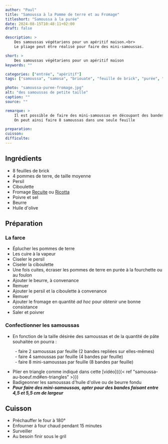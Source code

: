 ```yaml
---
author: "Paul"
title: "Samoussa à la Pomme de terre et au Fromage"
titleshort: "Samoussa à la purée"
date: 2024-08-15T10:48:11+02:00
draft: false

description: >
    Des samoussas végétariens pour un apéritif maison.<br>
    Le pliage peut être réalisé pour faire des mini-samoussas.

short: >
    Des samoussas végétariens pour un apéritif maison
keywords: ""

categories: ["entrée", "apéritif"]
tags: ["samoussa", "samosa", "briouate", "feuille de brick", "purée", "pomme de terre", "persil", "ciboulette", "fromage", "ricotta"]

photo: "samoussa-puree-fromage.jpg"
alt: "des samoussas de petite taille"
caption: ""
source: ""

remarque: >
    Il est possible de faire des mini-samoussas en découpant des bandes étroites dans les feuilles de brick<br>
    On peut ainsi faire 8 samoussas dans une seule feuille

preparation: 
cuisson: 
difficulte:
---
```



## Ingrédients
- 8 feuilles de brick
- 4 pommes de terre, de taille moyenne
- Persil
- Ciboulette
- Fromage [Recuite](https://fr.wikipedia.org/wiki/Recuite) ou [Ricotta](https://fr.wikipedia.org/wiki/Ricotta)
- Poivre et sel
- Beurre
- Huile d'olive
## Préparation
### La farce
- Éplucher les pommes de terre
- Les cuire à la vapeur
- Ciseler le persil
- Ciseler la ciboulette
- Une fois cuites, écraser les pommes de terre en purée à la fourchette ou au foulon
- Ajouter le beurre, à convenance
- Remuer
- Ajouter le persil et la ciboulette à convenance
- Remuer
- Ajouter le fromage en quantité *ad hoc* pour obtenir une bonne consistance
- Saler et poivrer
### Confectionner les samoussas
- En fonction de la taille désirée des samoussas et de la quantité de pâte souhaitée on pourra :  

&nbsp;&nbsp;&nbsp;&nbsp;&nbsp;&nbsp;&nbsp;&nbsp;- faire 2 samoussas par feuille (2 bandes repliées sur elles-mêmes)
<br>&nbsp;&nbsp;&nbsp;&nbsp;&nbsp;&nbsp;&nbsp;&nbsp;- faire 4 samoussas par feuille (4 bandes par feuille)
<br>&nbsp;&nbsp;&nbsp;&nbsp;&nbsp;&nbsp;&nbsp;&nbsp;- faire 8 mini-samoussas par feuille (8 bandes par feuille)

- Plier en triangle comme indiqué dans cette [vidéo]({{< ref "samoussa-au-boeuf.md#en-triangles" >}})
- Badigeonner les samoussas d'huile d'olive ou de beurre fondu
- ***Pour faire des mini-samoussas, opter pour des bandes faisant entre 4,5 et 5,5 cm de largeur***
## Cuisson
- Préchauffer le four à 180°
- Enfourner à four chaud pendant 15 minutes
- Surveiller
- Au besoin finir sous le gril
